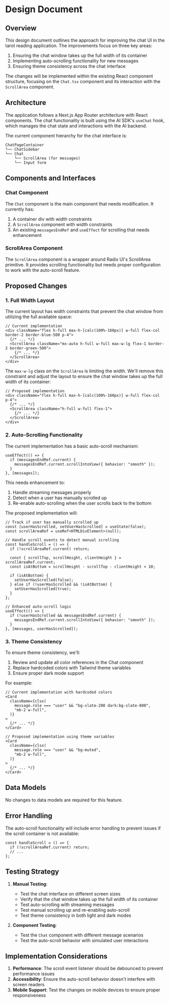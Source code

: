 # Design Document

## Overview

This design document outlines the approach for improving the chat UI in the tarot reading application. The improvements focus on three key areas:

1. Ensuring the chat window takes up the full width of its container
2. Implementing auto-scrolling functionality for new messages
3. Ensuring theme consistency across the chat interface

The changes will be implemented within the existing React component structure, focusing on the `Chat.tsx` component and its interaction with the `ScrollArea` component.

## Architecture

The application follows a Next.js App Router architecture with React components. The chat functionality is built using the AI SDK's `useChat` hook, which manages the chat state and interactions with the AI backend.

The current component hierarchy for the chat interface is:

```
ChatPageContainer
└── ChatSidebar
└── Chat
    └── ScrollArea (for messages)
    └── Input form
```

## Components and Interfaces

### Chat Component

The `Chat` component is the main component that needs modification. It currently has:

1. A container div with width constraints
2. A `ScrollArea` component with width constraints
3. An existing `messagesEndRef` and `useEffect` for scrolling that needs enhancement

### ScrollArea Component

The `ScrollArea` component is a wrapper around Radix UI's ScrollArea primitive. It provides scrolling functionality but needs proper configuration to work with the auto-scroll feature.

## Proposed Changes

### 1. Full Width Layout

The current layout has width constraints that prevent the chat window from utilizing the full available space:

```tsx
// Current implementation
<div className="flex h-full max-h-[calc(100%-160px)] w-full flex-col border-2 border-blue-500 p-4">
  {/* ... */}
  <ScrollArea className="mx-auto h-full w-full max-w-lg flex-1 border-2 border-green-500">
    {/* ... */}
  </ScrollArea>
</div>
```

The `max-w-lg` class on the `ScrollArea` is limiting the width. We'll remove this constraint and adjust the layout to ensure the chat window takes up the full width of its container:

```tsx
// Proposed implementation
<div className="flex h-full max-h-[calc(100%-160px)] w-full flex-col p-4">
  {/* ... */}
  <ScrollArea className="h-full w-full flex-1">
    {/* ... */}
  </ScrollArea>
</div>
```

### 2. Auto-Scrolling Functionality

The current implementation has a basic auto-scroll mechanism:

```tsx
useEffect(() => {
  if (messagesEndRef.current) {
    messagesEndRef.current.scrollIntoView({ behavior: "smooth" });
  }
}, [messages]);
```

This needs enhancement to:
1. Handle streaming messages properly
2. Detect when a user has manually scrolled up
3. Re-enable auto-scrolling when the user scrolls back to the bottom

The proposed implementation will:

```tsx
// Track if user has manually scrolled up
const [userHasScrolled, setUserHasScrolled] = useState(false);
const scrollAreaRef = useRef<HTMLDivElement>(null);

// Handle scroll events to detect manual scrolling
const handleScroll = () => {
  if (!scrollAreaRef.current) return;
  
  const { scrollTop, scrollHeight, clientHeight } = scrollAreaRef.current;
  const isAtBottom = scrollHeight - scrollTop - clientHeight < 10;
  
  if (isAtBottom) {
    setUserHasScrolled(false);
  } else if (!userHasScrolled && !isAtBottom) {
    setUserHasScrolled(true);
  }
};

// Enhanced auto-scroll logic
useEffect(() => {
  if (!userHasScrolled && messagesEndRef.current) {
    messagesEndRef.current.scrollIntoView({ behavior: "smooth" });
  }
}, [messages, userHasScrolled]);
```

### 3. Theme Consistency

To ensure theme consistency, we'll:

1. Review and update all color references in the Chat component
2. Replace hardcoded colors with Tailwind theme variables
3. Ensure proper dark mode support

For example:

```tsx
// Current implementation with hardcoded colors
<Card
  className={clsx(
    message.role === "user" && "bg-slate-200 dark:bg-slate-800",
    "mb-2 w-full",
  )}
>
  {/* ... */}
</Card>

// Proposed implementation using theme variables
<Card
  className={clsx(
    message.role === "user" && "bg-muted",
    "mb-2 w-full",
  )}
>
  {/* ... */}
</Card>
```

## Data Models

No changes to data models are required for this feature.

## Error Handling

The auto-scroll functionality will include error handling to prevent issues if the scroll container is not available:

```tsx
const handleScroll = () => {
  if (!scrollAreaRef.current) return;
  // ...
};
```

## Testing Strategy

1. **Manual Testing**:
   - Test the chat interface on different screen sizes
   - Verify that the chat window takes up the full width of its container
   - Test auto-scrolling with streaming messages
   - Test manual scrolling up and re-enabling auto-scroll
   - Test theme consistency in both light and dark modes

2. **Component Testing**:
   - Test the `Chat` component with different message scenarios
   - Test the auto-scroll behavior with simulated user interactions

## Implementation Considerations

1. **Performance**: The scroll event listener should be debounced to prevent performance issues
2. **Accessibility**: Ensure the auto-scroll behavior doesn't interfere with screen readers
3. **Mobile Support**: Test the changes on mobile devices to ensure proper responsiveness